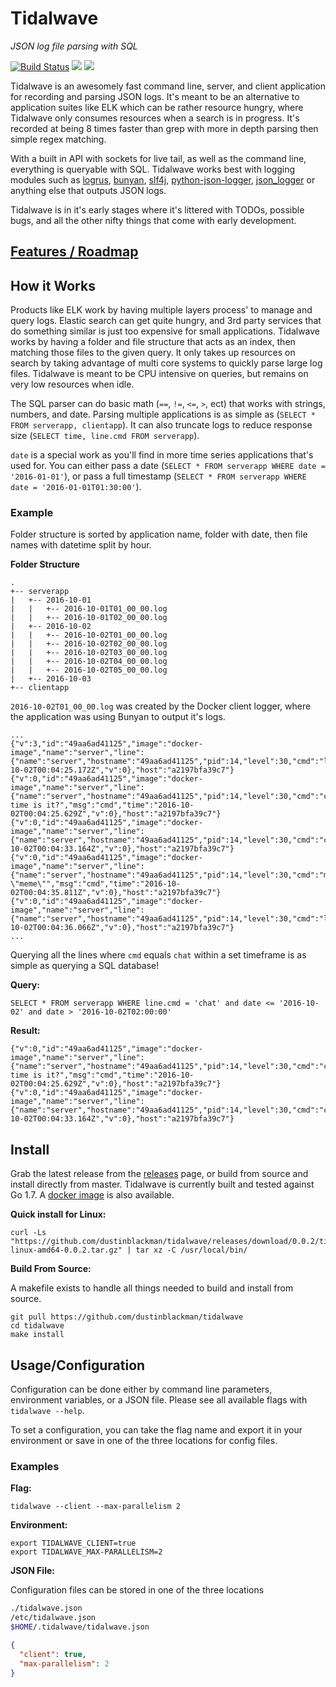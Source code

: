 # Tidalwave
_JSON log file parsing with SQL_

<a href="https://travis-ci.org/dustinblackman/tidalwave"><img src="https://img.shields.io/travis/dustinblackman/tidalwave.svg" alt="Build Status"></a> <a href="https://goreportcard.com/report/github.com/dustinblackman/tidalwave"><img src="https://goreportcard.com/badge/github.com/dustinblackman/tidalwave"></a> <img src="https://img.shields.io/github/release/dustinblackman/tidalwave.svg?maxAge=2592000">

Tidalwave is an awesomely fast command line, server, and client application for recording and parsing JSON logs. It's meant to be an alternative to application suites like ELK which can be rather resource hungry, where Tidalwave only consumes resources when a search is in progress. It's recorded at being 8 times faster than grep with more in depth parsing then simple regex matching.

With a built in API with sockets for live tail, as well as the command line, everything is queryable with SQL. Tidalwave works best with logging modules such as [logrus](https://github.com/Sirupsen/logrus), [bunyan](https://github.com/trentm/node-bunyan), [slf4j](https://github.com/savoirtech/slf4j-json-logger), [python-json-logger](https://github.com/madzak/python-json-logger), [json_logger](https://github.com/rsolomo/json_logger) or anything else that outputs JSON logs.

Tidalwave is in it's early stages where it's littered with TODOs, possible bugs, and all the other nifty things that come with early development.

## [Features / Roadmap](./ROADMAP.md)

## How it Works

Products like ELK work by having multiple layers process' to manage and query logs. Elastic search can get quite hungry, and 3rd party services that do something similar is just too expensive for small applications. Tidalwave works by having a folder and file structure that acts as an index, then matching those files to the given query. It only takes up resources on search by taking advantage of multi core systems to quickly parse large log files. Tidalwave is meant to be CPU intensive on queries, but remains on very low resources when idle.

The SQL parser can do basic math (`==`, `!=`, `<=`, `>`, ect) that works with strings, numbers, and date. Parsing multiple applications is as simple as (`SELECT * FROM serverapp, clientapp`). It can also truncate logs to reduce response size (`SELECT time, line.cmd FROM serverapp`).

`date` is a special work as you'll find in more time series applications that's used for. You can either pass a date (`SELECT * FROM serverapp WHERE date = '2016-01-01'`), or pass a full timestamp (`SELECT * FROM serverapp WHERE date = '2016-01-01T01:30:00'`).

### Example

Folder structure is sorted by application name, folder with date, then file names with datetime split by hour.

__Folder Structure__
```
.
+-- serverapp
|   +-- 2016-10-01
|   |   +-- 2016-10-01T01_00_00.log
|   |   +-- 2016-10-01T02_00_00.log
|   +-- 2016-10-02
|   |   +-- 2016-10-02T01_00_00.log
|   |   +-- 2016-10-02T02_00_00.log
|   |   +-- 2016-10-02T03_00_00.log
|   |   +-- 2016-10-02T04_00_00.log
|   |   +-- 2016-10-02T05_00_00.log
|   +-- 2016-10-03
+-- clientapp
```

`2016-10-02T01_00_00.log` was created by the Docker client logger, where the application was using Bunyan to output it's logs.

```
...
{"v":3,"id":"49aa6ad41125","image":"docker-image","name":"server","line":{"name":"server","hostname":"49aa6ad41125","pid":14,"level":30,"cmd":"lol","suffix":"status","msg":"cmd","time":"2016-10-02T00:04:25.172Z","v":0},"host":"a2197bfa39c7"}
{"v":0,"id":"49aa6ad41125","image":"docker-image","name":"server","line":{"name":"server","hostname":"49aa6ad41125","pid":14,"level":30,"cmd":"chat","suffix":"What time is it?","msg":"cmd","time":"2016-10-02T00:04:25.629Z","v":0},"host":"a2197bfa39c7"}
{"v":0,"id":"49aa6ad41125","image":"docker-image","name":"server","line":{"name":"server","hostname":"49aa6ad41125","pid":14,"level":30,"cmd":"chat","suffix":"Pizza.","msg":"cmd","time":"2016-10-02T00:04:33.164Z","v":0},"host":"a2197bfa39c7"}
{"v":0,"id":"49aa6ad41125","image":"docker-image","name":"server","line":{"name":"server","hostname":"49aa6ad41125","pid":14,"level":30,"cmd":"meme","suffix":"fry1 \"meme\"","msg":"cmd","time":"2016-10-02T00:04:35.811Z","v":0},"host":"a2197bfa39c7"}
{"v":0,"id":"49aa6ad41125","image":"docker-image","name":"server","line":{"name":"server","hostname":"49aa6ad41125","pid":14,"level":30,"cmd":"lol","suffix":"status","msg":"cmd","time":"2016-10-02T00:04:36.066Z","v":0},"host":"a2197bfa39c7"}
...
```

Querying all the lines where `cmd` equals `chat` within a set timeframe is as simple as querying a SQL database!

__Query:__
```
SELECT * FROM serverapp WHERE line.cmd = 'chat' and date <= '2016-10-02' and date > '2016-10-02T02:00:00'
```

__Result:__

```
{"v":0,"id":"49aa6ad41125","image":"docker-image","name":"server","line":{"name":"server","hostname":"49aa6ad41125","pid":14,"level":30,"cmd":"chat","suffix":"What time is it?","msg":"cmd","time":"2016-10-02T00:04:25.629Z","v":0},"host":"a2197bfa39c7"}
{"v":0,"id":"49aa6ad41125","image":"docker-image","name":"server","line":{"name":"server","hostname":"49aa6ad41125","pid":14,"level":30,"cmd":"chat","suffix":"Pizza.","msg":"cmd","time":"2016-10-02T00:04:33.164Z","v":0},"host":"a2197bfa39c7"}
```

## Install

Grab the latest release from the [releases](https://github.com/dustinblackman/tidalwave/releases) page, or build from source and install directly from master. Tidalwave is currently built and tested against Go 1.7. A [docker image](https://hub.docker.com/r/dustinblackman/tidalwave/) is also available.

__Quick install for Linux:__
```
curl -Ls "https://github.com/dustinblackman/tidalwave/releases/download/0.0.2/tidalwave-linux-amd64-0.0.2.tar.gz" | tar xz -C /usr/local/bin/
```

__Build From Source:__

A makefile exists to handle all things needed to build and install from source.

```
git pull https://github.com/dustinblackman/tidalwave
cd tidalwave
make install
```


## Usage/Configuration

Configuration can be done either by command line parameters, environment variables, or a JSON file. Please see all available flags with `tidalwave --help`.

To set a configuration, you can take the flag name and export it in your environment or save in one of the three locations for config files.

### Examples

__Flag:__
```
tidalwave --client --max-parallelism 2
```

__Environment:__
```
export TIDALWAVE_CLIENT=true
export TIDALWAVE_MAX-PARALLELISM=2
```

__JSON File:__

Configuration files can be stored in one of the three locations

```sh
./tidalwave.json
/etc/tidalwave.json
$HOME/.tidalwave/tidalwave.json
```
```json
{
  "client": true,
  "max-parallelism": 2
}
```
